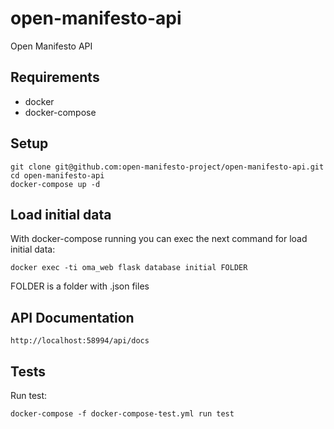 # open-manifesto-api

Open Manifesto API


## Requirements

* docker
* docker-compose


## Setup

```
git clone git@github.com:open-manifesto-project/open-manifesto-api.git
cd open-manifesto-api
docker-compose up -d
```

## Load initial data

With docker-compose running you can exec the next command for load initial data:

```
docker exec -ti oma_web flask database initial FOLDER
```

FOLDER is a folder with .json files


## API Documentation

```
http://localhost:58994/api/docs
```


## Tests

Run test:

```
docker-compose -f docker-compose-test.yml run test
```
